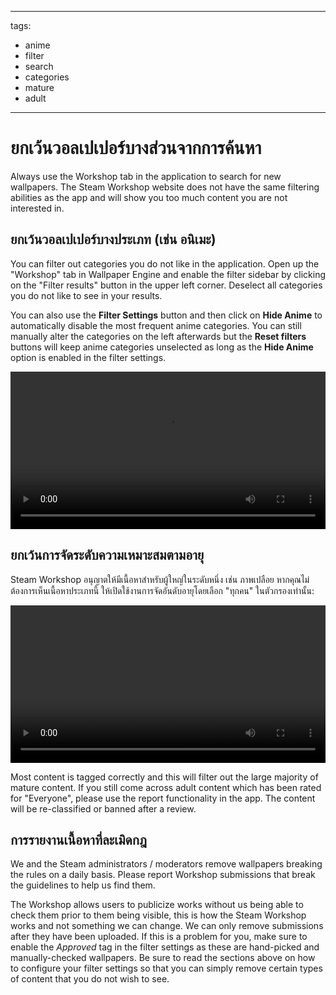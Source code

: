 - - -
  tags:
  - anime
  - filter
  - search
  - categories
  - mature
  - adult
- - -

# ยกเว้นวอลเปเปอร์บางส่วนจากการค้นหา

Always use the Workshop tab in the application to search for new wallpapers. The Steam Workshop website does not have the same filtering abilities as the app and will show you too much content you are not interested in.

## ยกเว้นวอลเปเปอร์บางประเภท (เช่น อนิเมะ)

You can filter out categories you do not like in the application. Open up the "Workshop" tab in Wallpaper Engine and enable the filter sidebar by clicking on the "Filter results" button in the upper left corner. Deselect all categories you do not like to see in your results.

You can also use the **Filter Settings** button and then click on **Hide Anime** to automatically disable the most frequent anime categories. You can still manually alter the categories on the left afterwards but the **Reset filters** buttons will keep anime categories unselected as long as the **Hide Anime** option is enabled in the filter settings.

<video width="100%" autoplay loop>
  <source src="/videos/filtercontent.mp4" type="video/mp4">
  Your browser does not support the video tag.
</video>

## ยกเว้นการจัดระดับความเหมาะสมตามอายุ

Steam Workshop อนุญาตให้มีเนื้อหาสำหรับผู้ใหญ่ในระดับหนึ่ง เช่น ภาพเปลือย หากคุณไม่ต้องการเห็นเนื้อหาประเภทนี้ ให้เปิดใช้งานการจัดอันดับอายุโดยเลือก "ทุกคน" ในตัวกรองเท่านั้น:

<video width="100%" autoplay loop>
  <source src="/videos/filterage.mp4" type="video/mp4">
  Your browser does not support the video tag.
</video>

Most content is tagged correctly and this will filter out the large majority of mature content. If you still come across adult content which has been rated for "Everyone", please use the report functionality in the app. The content will be re-classified or banned after a review.

## การรายงานเนื้อหาที่ละเมิดกฎ

We and the Steam administrators / moderators remove wallpapers breaking the rules on a daily basis. Please report Workshop submissions that break the guidelines to help us find them.

The Workshop allows users to publicize works without us being able to check them prior to them being visible, this is how the Steam Workshop works and not something we can change. We can only remove submissions after they have been uploaded. If this is a problem for you, make sure to enable the *Approved* tag in the filter settings as these are hand-picked and manually-checked wallpapers. Be sure to read the sections above on how to configure your filter settings so that you can simply remove certain types of content that you do not wish to see.